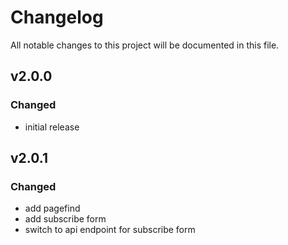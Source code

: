 # Changelog

All notable changes to this project will be documented in this file.

## v2.0.0

### Changed

- initial release

## v2.0.1

### Changed

- add pagefind
- add subscribe form
- switch to api endpoint for subscribe form
